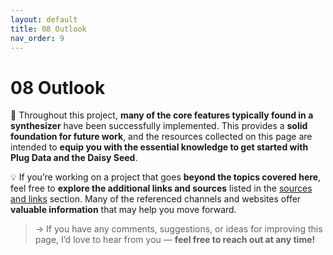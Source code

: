 ```yaml
---
layout: default
title: 08 Outlook
nav_order: 9
---
```


# 08 Outlook

🌼 Throughout this project, **many of the core features typically found in a synthesizer** have been successfully implemented. This provides a **solid foundation for future work**, and the resources collected on this page are intended to **equip you with the essential knowledge to get started with Plug Data and the Daisy Seed**.

💡 If you’re working on a project that goes **beyond the topics covered here**, feel free to **explore the additional links and sources** listed in the [sources and links]({{site.baseurl}}/chapter-09/09-sources-and-links) section. Many of the referenced channels and websites offer **valuable information** that may help you move forward.

> → If you have any comments, suggestions, or ideas for improving this page, I’d love to hear from you — **feel free to reach out at any time!**
